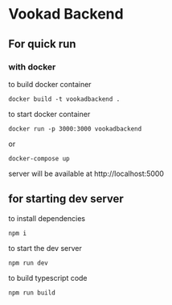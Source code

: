 # Vookad Backend


## For quick run

### with docker

to build docker container

    docker build -t vookadbackend .

to start docker container   

    docker run -p 3000:3000 vookadbackend

or

    docker-compose up

server will be available at http://localhost:5000
## for starting dev server

to install dependencies

    npm i

to start the dev server

    npm run dev

to build typescript code

    npm run build

